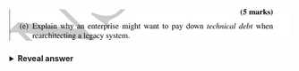 ## <img src="../../../../../media/paste-7744002b7c0fbe4f3acd1187fb3f7104dfdc3528.jpg">
<details>
<summary><b>Reveal answer</b></summary>
<img src="../../../../../media/paste-21db584e22b4323335d6de73c4958bb839f6e0db.jpg"><br><br>Qucik and dirty
</details>
